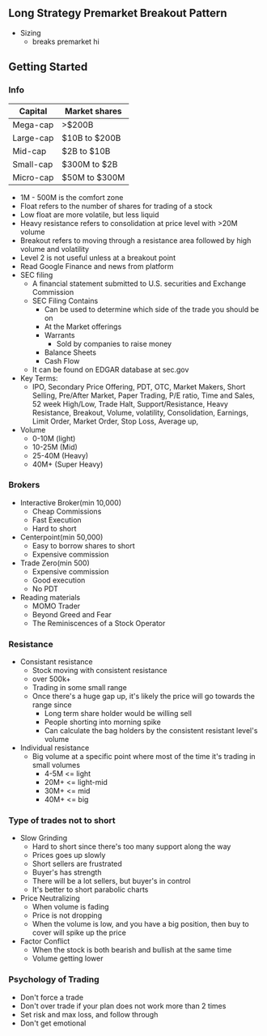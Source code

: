 ## Long Strategy Premarket Breakout Pattern
* Sizing
	* breaks premarket hi

## Getting Started
### Info
|Capital|Market shares|
|--|--|
| Mega-cap | >$200B|
| Large-cap | $10B to $200B|
| Mid-cap | $2B to $10B|
| Small-cap | $300M to $2B|
| Micro-cap | $50M to $300M|
* 1M - 500M is the comfort zone
* Float refers to the number of shares for trading of a stock
* Low float are more volatile, but less liquid
* Heavy resistance refers to consolidation at price level with >20M volume
* Breakout refers to moving through a resistance area followed by high volume and volatility
* Level 2 is not useful unless at a breakout point
* Read Google Finance and news from platform
* SEC filing
	* A financial statement submitted to U.S. securities and Exchange Commission
	* SEC Filing Contains
		* Can be used to determine which side of the trade you should be on
		* At the Market offerings
		* Warrants
			* Sold by companies to raise money
		* Balance Sheets
		* Cash Flow
	* It can be found on EDGAR database at sec.gov
* Key Terms:
	* IPO, Secondary Price Offering, PDT, OTC, Market Makers, Short Selling, Pre/After Market, Paper Trading, P/E ratio, Time and Sales, 52 week High/Low, Trade Halt, Support/Resistance, Heavy Resistance, Breakout, Volume, volatility, Consolidation, Earnings, Limit Order, Market Order, Stop Loss, Average up, 
* Volume
	* 0-10M (light)
	* 10-25M (Mid)
	* 25-40M (Heavy)
	* 40M+ (Super Heavy)

### Brokers
* Interactive Broker(min 10,000)
	* Cheap Commissions
	* Fast Execution
	* Hard to short
* Centerpoint(min 50,000)
	* Easy to borrow shares to short
	* Expensive commission
* Trade Zero(min 500)
	* Expensive commission
	* Good execution
	* No PDT
* Reading materials
	* MOMO Trader
	* Beyond Greed and Fear
	* The Reminiscences of a Stock Operator

### Resistance
* Consistant resistance
	* Stock moving with consistent resistance
	* over 500k+
	* Trading in some small range
	* Once there's a huge gap up, it's likely the price will go towards the range since
		* Long term share holder would be willing sell
		* People shorting into morning spike
		* Can calculate the bag holders by the consistent resistant level's volume
* Individual resistance
	* Big volume at a specific point where most of the time it's trading in small volumes
		* 4-5M  <= light
		* 20M+  <= light-mid
		* 30M+  <= mid
		* 40M+  <= big

### Type of trades not to short
* Slow Grinding
	* Hard to short since there's too many support along the way
	* Prices goes up slowly
	* Short sellers are frustrated
	* Buyer's has strength
	* There will be a lot sellers, but buyer's in control
	* It's better to short parabolic charts
* Price Neutralizing
	* When volume is fading
	* Price is not dropping
	* When the volume is low, and you have a big position, then buy to cover will spike up the price
* Factor Conflict
	* When the stock is both bearish and bullish at the same time
	* Volume getting lower

### Psychology of Trading
* Don't force a trade
* Don't over trade if your plan does not work more than 2 times
* Set risk and max loss, and follow through
* Don't get emotional


<!--stackedit_data:
eyJoaXN0b3J5IjpbMTI4NjQ1MzUxMywtMTMxOTAxODgyMSwxOD
czODkzMTcyLDI0MTgzMTYzNyw0NzQyMTY1MzksLTc2MzUxMjM0
NCwtOTc1OTQ0MDQ2LDM4MzY5MTIxOSwtMTg1MzAzNjk2MywtMT
AxNjg3NjUwMiwtNjA3Mzc3MiwxNDk0NTI5MTgwLDE5MjczNDIz
NTgsLTIwOTk4ODU0ODMsLTE2MDQ3ODk4NTgsNjM3OTkzMTQyLC
0yMDc2MDIyNTM4LDE2ODE5NTQ3NjYsMjk2MzkxOTU4LDEyMzg0
OTUyNDNdfQ==
-->